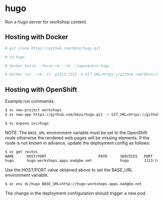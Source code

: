 # hugo

Run a hugo server for workshop content.

## Hosting with Docker

```bash
# git clone https://github.com/bkoz/hugo.git

# cd hugo

# docker build --force-rm --rm --tag=centos-hugo .

# docker run --rm -it -p1313:1313 -e GIT_URL=https://github.com/bkoz/redhatgov.github.io -e GIT_BRANCH=bkoz-dev -e APPEND_PORT=true -e BASE_URL=http://localhost centos-hugo
```

## Hosting with OpenShift

Example run commands:

```bash
$ oc new-project workshops
$ oc new-app https://github.com/bkoz/hugo.git -e GIT_URL=https://github.com/bkoz/redhatgov.github.io.git -e GIT_BRANCH=bkoz-dev -e BASE_URL=http://hugo-workshops.apps.eadgbe.net

$ oc expose svc/hugo
```

NOTE: The ```BASE_URL``` environment variable must be set to the OpenShift route
otherwise the rendered web pages will be missing elements. 
If the route is not known in advance, update the deployment config as follows:

```bash
$ oc get routes
NAME      HOST/PORT                        PATH      SERVICES   PORT       TERMINATION   WILDCARD
hugo      hugo-workshops.apps.eadgbe.net             hugo       1313-tcp                 None
```

Use the HOST/PORT value obtained above to set the BASE_URL environment variable.

```bash
$ oc env dc/hugo BASE_URL=http://hugo-workshops.apps.eadgbe.net
```

The change in the deployment configuration should trigger a new pod.

